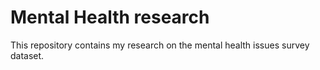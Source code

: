 # Mental Health research

This repository contains my research on the mental health issues survey dataset.
